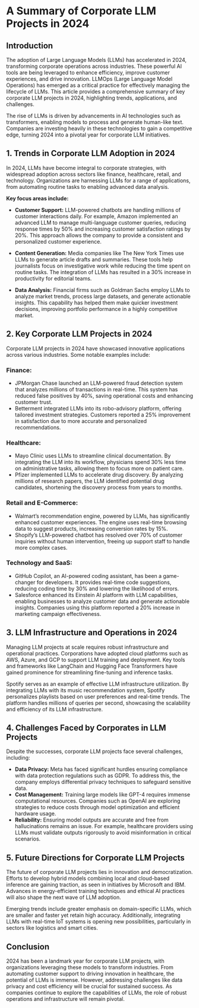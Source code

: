 # A Summary of Corporate LLM Projects in 2024

## Introduction
The adoption of Large Language Models (LLMs) has accelerated in 2024, transforming corporate operations across industries. These powerful AI tools are being leveraged to enhance efficiency, improve customer experiences, and drive innovation. LLMOps (Large Language Model Operations) has emerged as a critical practice for effectively managing the lifecycle of LLMs. This article provides a comprehensive summary of key corporate LLM projects in 2024, highlighting trends, applications, and challenges.

The rise of LLMs is driven by advancements in AI technologies such as transformers, enabling models to process and generate human-like text. Companies are investing heavily in these technologies to gain a competitive edge, turning 2024 into a pivotal year for corporate LLM initiatives.

## 1. Trends in Corporate LLM Adoption in 2024
In 2024, LLMs have become integral to corporate strategies, with widespread adoption across sectors like finance, healthcare, retail, and technology. Organizations are harnessing LLMs for a range of applications, from automating routine tasks to enabling advanced data analysis.

**Key focus areas include:**

- **Customer Support:** LLM-powered chatbots are handling millions of customer interactions daily. For example, Amazon implemented an advanced LLM to manage multi-language customer queries, reducing response times by 50% and increasing customer satisfaction ratings by 20%. This approach allows the company to provide a consistent and personalized customer experience.

- **Content Generation:** Media companies like The New York Times use LLMs to generate article drafts and summaries. These tools help journalists focus on investigative work while reducing the time spent on routine tasks. The integration of LLMs has resulted in a 30% increase in productivity for editorial teams.

- **Data Analysis:** Financial firms such as Goldman Sachs employ LLMs to analyze market trends, process large datasets, and generate actionable insights. This capability has helped them make quicker investment decisions, improving portfolio performance in a highly competitive market.

## 2. Key Corporate LLM Projects in 2024
Corporate LLM projects in 2024 have showcased innovative applications across various industries. Some notable examples include:

### Finance:
- JPMorgan Chase launched an LLM-powered fraud detection system that analyzes millions of transactions in real-time. This system has reduced false positives by 40%, saving operational costs and enhancing customer trust.
- Betterment integrated LLMs into its robo-advisory platform, offering tailored investment strategies. Customers reported a 25% improvement in satisfaction due to more accurate and personalized recommendations.

### Healthcare:
- Mayo Clinic uses LLMs to streamline clinical documentation. By integrating the LLM into its workflow, physicians spend 30% less time on administrative tasks, allowing them to focus more on patient care.
- Pfizer implemented LLMs to accelerate drug discovery. By analyzing millions of research papers, the LLM identified potential drug candidates, shortening the discovery process from years to months.

### Retail and E-Commerce:
- Walmart’s recommendation engine, powered by LLMs, has significantly enhanced customer experiences. The engine uses real-time browsing data to suggest products, increasing conversion rates by 15%.
- Shopify’s LLM-powered chatbot has resolved over 70% of customer inquiries without human intervention, freeing up support staff to handle more complex cases.

### Technology and SaaS:
- GitHub Copilot, an AI-powered coding assistant, has been a game-changer for developers. It provides real-time code suggestions, reducing coding time by 30% and lowering the likelihood of errors.
- Salesforce enhanced its Einstein AI platform with LLM capabilities, enabling businesses to analyze customer data and generate actionable insights. Companies using this platform reported a 20% increase in marketing campaign effectiveness.

## 3. LLM Infrastructure and Operations in 2024
Managing LLM projects at scale requires robust infrastructure and operational practices. Corporations have adopted cloud platforms such as AWS, Azure, and GCP to support LLM training and deployment. Key tools and frameworks like LangChain and Hugging Face Transformers have gained prominence for streamlining fine-tuning and inference tasks.

Spotify serves as an example of effective LLM infrastructure utilization. By integrating LLMs with its music recommendation system, Spotify personalizes playlists based on user preferences and real-time trends. The platform handles millions of queries per second, showcasing the scalability and efficiency of its LLM infrastructure.

## 4. Challenges Faced by Corporates in LLM Projects
Despite the successes, corporate LLM projects face several challenges, including:

- **Data Privacy:** Meta has faced significant hurdles ensuring compliance with data protection regulations such as GDPR. To address this, the company employs differential privacy techniques to safeguard sensitive data.
- **Cost Management:** Training large models like GPT-4 requires immense computational resources. Companies such as OpenAI are exploring strategies to reduce costs through model optimization and efficient hardware usage.
- **Reliability:** Ensuring model outputs are accurate and free from hallucinations remains an issue. For example, healthcare providers using LLMs must validate outputs rigorously to avoid misinformation in critical scenarios.

## 5. Future Directions for Corporate LLM Projects
The future of corporate LLM projects lies in innovation and democratization. Efforts to develop hybrid models combining local and cloud-based inference are gaining traction, as seen in initiatives by Microsoft and IBM. Advances in energy-efficient training techniques and ethical AI practices will also shape the next wave of LLM adoption.

Emerging trends include greater emphasis on domain-specific LLMs, which are smaller and faster yet retain high accuracy. Additionally, integrating LLMs with real-time IoT systems is opening new possibilities, particularly in sectors like logistics and smart cities.

## Conclusion
2024 has been a landmark year for corporate LLM projects, with organizations leveraging these models to transform industries. From automating customer support to driving innovation in healthcare, the potential of LLMs is immense. However, addressing challenges like data privacy and cost efficiency will be crucial for sustained success. As companies continue to explore the capabilities of LLMs, the role of robust operations and infrastructure will remain pivotal.

